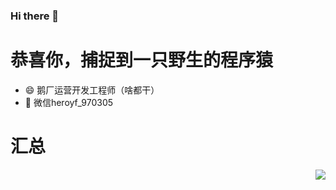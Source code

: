 ### Hi there 👋

<!--
**heroyf/heroyf** is a ✨ _special_ ✨ repository because its `README.md` (this file) appears on your GitHub profile.

Here are some ideas to get you started:

- 🔭 I’m currently working on ...
- 🌱 I’m currently learning ...
- 👯 I’m looking to collaborate on ...
- 🤔 I’m looking for help with ...
- 💬 Ask me about ...
- 📫 How to reach me: ...
- 😄 Pronouns: ...
- ⚡ Fun fact: ...
-->

# 恭喜你，捕捉到一只野生的程序猿
- 😄 鹅厂运营开发工程师（啥都干）
- 🌱 微信heroyf_970305

# 汇总
<img align="right" src="https://github-readme-stats.vercel.app/api?username=heroyf&show_icons=true&icon_color=CE1D2D&text_color=718096&bg_color=ffffff&hide_title=true" />
